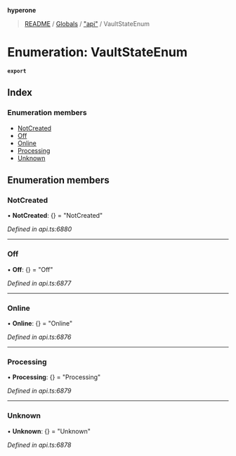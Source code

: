 **hyperone**

> [README](../README.md) / [Globals](../globals.md) / ["api"](../modules/_api_.md) / VaultStateEnum

# Enumeration: VaultStateEnum

**`export`** 

## Index

### Enumeration members

* [NotCreated](_api_.vaultstateenum.md#notcreated)
* [Off](_api_.vaultstateenum.md#off)
* [Online](_api_.vaultstateenum.md#online)
* [Processing](_api_.vaultstateenum.md#processing)
* [Unknown](_api_.vaultstateenum.md#unknown)

## Enumeration members

### NotCreated

•  **NotCreated**: {} = "NotCreated"

*Defined in api.ts:6880*

___

### Off

•  **Off**: {} = "Off"

*Defined in api.ts:6877*

___

### Online

•  **Online**: {} = "Online"

*Defined in api.ts:6876*

___

### Processing

•  **Processing**: {} = "Processing"

*Defined in api.ts:6879*

___

### Unknown

•  **Unknown**: {} = "Unknown"

*Defined in api.ts:6878*
